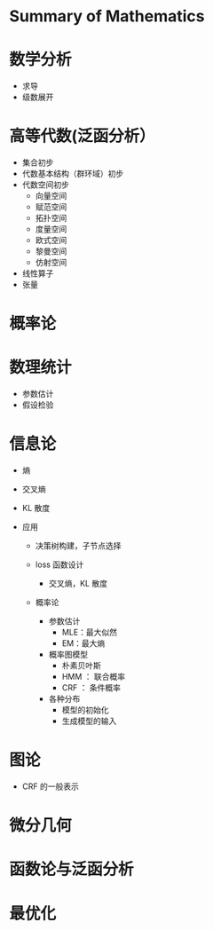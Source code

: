 # Summary of Mathematics


# 数学分析

- 求导
- 级数展开

# 高等代数(泛函分析）

- 集合初步
- 代数基本结构（群环域）初步
- 代数空间初步
	- 向量空间
	- 赋范空间
	- 拓扑空间
	- 度量空间
	- 欧式空间
	- 黎曼空间
	- 仿射空间
- 线性算子
- 张量

# 概率论

# 数理统计
- 参数估计
- 假设检验

# 信息论
- 熵
- 交叉熵
- KL 散度

- 应用
	- 决策树构建，子节点选择
	- loss 函数设计
	  - 交叉熵，KL 散度
	
	- 概率论
	  - 参数估计
	    - MLE：最大似然
	    - EM：最大熵
	  - 概率图模型
	    - 朴素贝叶斯
	    - HMM ： 联合概率
	    - CRF ： 条件概率
	  - 各种分布
	    - 模型的初始化
	    - 生成模型的输入

# 图论
- CRF 的一般表示


# 微分几何

# 函数论与泛函分析

# 最优化



